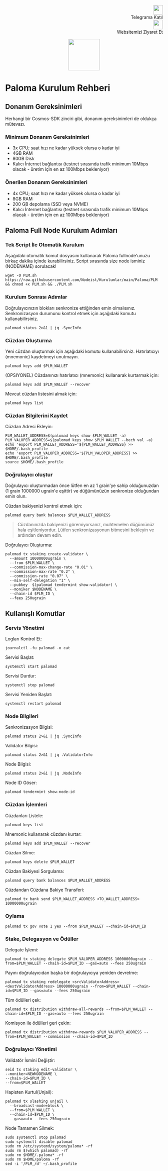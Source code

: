 <p style="font-size:14px" align="right">
 <a href="https://t.me/nodeistt" target="_blank"><img src="https://github.com/Nodeist/Testnet_Kurulumlar/blob/fee87fe32609c1704206721b9fb16e4c5de75a96/telegramlogo.png" width="30"/></a><br>Telegrama Katıl<br>
<a href="https://nodeist.site/" target="_blank"><img src="https://raw.githubusercontent.com/Nodeist/Testnet_Kurulumlar/main/logo.png" width="30"/></a><br> Websitemizi Ziyaret Et 
</p>



<p align="center">
  <img height="100" src="https://i.hizliresim.com/iz7y3vs.png">
</p>

# Paloma Kurulum Rehberi
## Donanım Gereksinimleri
Herhangi bir Cosmos-SDK zinciri gibi, donanım gereksinimleri de oldukça mütevazı.

### Minimum Donanım Gereksinimleri
 - 3x CPU; saat hızı ne kadar yüksek olursa o kadar iyi
 - 4GB RAM
 - 80GB Disk
 - Kalıcı İnternet bağlantısı (testnet sırasında trafik minimum 10Mbps olacak - üretim için en az 100Mbps bekleniyor)

### Önerilen Donanım Gereksinimleri
 - 4x CPU; saat hızı ne kadar yüksek olursa o kadar iyi
 - 8GB RAM
 - 200 GB depolama (SSD veya NVME)
 - Kalıcı İnternet bağlantısı (testnet sırasında trafik minimum 10Mbps olacak - üretim için en az 100Mbps bekleniyor)

## Paloma Full Node Kurulum Adımları
### Tek Script İle Otomatik Kurulum
Aşağıdaki otomatik komut dosyasını kullanarak Paloma fullnode'unuzu birkaç dakika içinde kurabilirsiniz. 
Script sırasında size node isminiz (NODENAME) sorulacak!


```
wget -O PLM.sh https://raw.githubusercontent.com/Nodeist/Kurulumlar/main/Paloma/PLM && chmod +x PLM.sh && ./PLM.sh
```

### Kurulum Sonrası Adımlar

Doğrulayıcınızın blokları senkronize ettiğinden emin olmalısınız. 
Senkronizasyon durumunu kontrol etmek için aşağıdaki komutu kullanabilirsiniz.
```
palomad status 2>&1 | jq .SyncInfo
```

### Cüzdan Oluşturma
Yeni cüzdan oluşturmak için aşağıdaki komutu kullanabilirsiniz. Hatırlatıcıyı (mnemonic) kaydetmeyi unutmayın.
```
palomad keys add $PLM_WALLET
```

(OPSIYONEL) Cüzdanınızı hatırlatıcı (mnemonic) kullanarak kurtarmak için:
```
palomad keys add $PLM_WALLET --recover
```

Mevcut cüzdan listesini almak için:
```
palomad keys list
```

### Cüzdan Bilgilerini Kaydet
Cüzdan Adresi Ekleyin:
```
PLM_WALLET_ADDRESS=$(palomad keys show $PLM_WALLET -a)
PLM_VALOPER_ADDRESS=$(palomad keys show $PLM_WALLET --bech val -a)
echo 'export PLM_WALLET_ADDRESS='${PLM_WALLET_ADDRESS} >> $HOME/.bash_profile
echo 'export PLM_VALOPER_ADDRESS='${PLM_VALOPER_ADDRESS} >> $HOME/.bash_profile
source $HOME/.bash_profile
```


### Doğrulayıcı oluştur
Doğrulayıcı oluşturmadan önce lütfen en az 1 grain'ye sahip olduğunuzdan (1 grain 1000000 ugrain'e eşittir) ve düğümünüzün senkronize olduğundan emin olun.

Cüzdan bakiyenizi kontrol etmek için:
```
palomad query bank balances $PLM_WALLET_ADDRESS
```
> Cüzdanınızda bakiyenizi göremiyorsanız, muhtemelen düğümünüz hala eşitleniyordur. Lütfen senkronizasyonun bitmesini bekleyin ve ardından devam edin. 

Doğrulayıcı Oluşturma:
```
palomad tx staking create-validator \
  --amount 10000000ugrain \
  --from $PLM_WALLET \
  --commission-max-change-rate "0.01" \
  --commission-max-rate "0.2" \
  --commission-rate "0.07" \
  --min-self-delegation "1" \
  --pubkey  $(palomad tendermint show-validator) \
  --moniker $NODENAME \
  --chain-id $PLM_ID \
  --fees 250ugrain
```



## Kullanışlı Komutlar
### Servis Yönetimi
Logları Kontrol Et:
```
journalctl -fu palomad -o cat
```

Servisi Başlat:
```
systemctl start palomad
```

Servisi Durdur:
```
systemctl stop palomad
```

Servisi Yeniden Başlat:
```
systemctl restart palomad
```

### Node Bilgileri
Senkronizasyon Bilgisi:
```
palomad status 2>&1 | jq .SyncInfo
```

Validator Bilgisi:
```
palomad status 2>&1 | jq .ValidatorInfo
```

Node Bilgisi:
```
palomad status 2>&1 | jq .NodeInfo
```

Node ID Göser:
```
palomad tendermint show-node-id
```

### Cüzdan İşlemleri
Cüzdanları Listele:
```
palomad keys list
```

Mnemonic kullanarak cüzdanı kurtar:
```
palomad keys add $PLM_WALLET --recover
```

Cüzdan Silme:
```
palomad keys delete $PLM_WALLET
```

Cüzdan Bakiyesi Sorgulama:
```
palomad query bank balances $PLM_WALLET_ADDRESS
```

Cüzdandan Cüzdana Bakiye Transferi:
```
palomad tx bank send $PLM_WALLET_ADDRESS <TO_WALLET_ADDRESS> 10000000ugrain
```

### Oylama
```
palomad tx gov vote 1 yes --from $PLM_WALLET --chain-id=$PLM_ID
```

### Stake, Delegasyon ve Ödüller
Delegate İşlemi:
```
palomad tx staking delegate $PLM_VALOPER_ADDRESS 10000000ugrain --from=$PLM_WALLET --chain-id=$PLM_ID --gas=auto --fees 250ugrain
```

Payını doğrulayıcıdan başka bir doğrulayıcıya yeniden devretme:
```
palomad tx staking redelegate <srcValidatorAddress> <destValidatorAddress> 10000000ugrain --from=$PLM_WALLET --chain-id=$PLM_ID --gas=auto --fees 250ugrain
```

Tüm ödülleri çek:
```
palomad tx distribution withdraw-all-rewards --from=$PLM_WALLET --chain-id=$PLM_ID --gas=auto --fees 250ugrain
```

Komisyon ile ödülleri geri çekin:
```
palomad tx distribution withdraw-rewards $PLM_VALOPER_ADDRESS --from=$PLM_WALLET --commission --chain-id=$PLM_ID
```

### Doğrulayıcı Yönetimi
Validatör İsmini Değiştir:
```
seid tx staking edit-validator \
--moniker=NEWNODENAME \
--chain-id=$PLM_ID \
--from=$PLM_WALLET
```

Hapisten Kurtul(Unjail): 
```
palomad tx slashing unjail \
  --broadcast-mode=block \
  --from=$PLM_WALLET \
  --chain-id=$PLM_ID \
  --gas=auto --fees 250ugrain
```


Node Tamamen Silmek:
```
sudo systemctl stop palomad
sudo systemctl disable palomad
sudo rm /etc/systemd/system/paloma* -rf
sudo rm $(which palomad) -rf
sudo rm $HOME/.paloma* -rf
sudo rm $HOME/paloma -rf
sed -i '/PLM_/d' ~/.bash_profile
```
